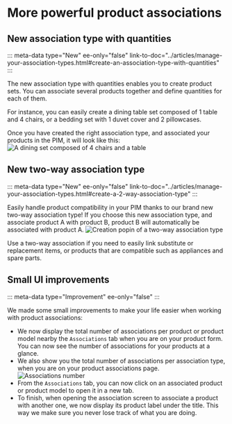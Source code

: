 # More powerful product associations

## New association type with quantities
::: meta-data type="New" ee-only="false" link-to-doc="../articles/manage-your-association-types.html#create-an-association-type-with-quantities"
:::

The new association type with quantities enables you to create product sets. You can associate several products together and define quantities for each of them. 

For instance, you can easily create a dining table set composed of 1 table and 4 chairs, or a bedding set with 1 duvet cover and 2 pillowcases.

Once you have created the right association type, and associated your products in the PIM, it will look like this:
![A dining set composed of 4 chairs and a table](../img/dining-set-example.png)

## New two-way association type
::: meta-data type="New" ee-only="false" link-to-doc="../articles/manage-your-association-types.html#create-a-2-way-association-type"
:::

Easily handle product compatibility in your PIM thanks to our brand new two-way association type! If you choose this new association type, and associate product A with product B, product B will automatically be associated with product A.
![Creation popin of a two-way association type](../img/create-a-two-way-association-type.png)

Use a two-way association if you need to easily link substitute or replacement items, or products that are compatible such as appliances and spare parts.

## Small UI improvements
::: meta-data type="Improvement" ee-only="false"
:::

We made some small improvements to make your life easier when working with product associations:
- We now display the total number of associations per product or product model nearby the `Associations` tab when you are on your product form. You can now see the number of associations for your products at a glance.
- We also show you the total number of associations per association type, when you are on your product associations page.
![Associations number](../img/associations-number.png)
- From the `Associations` tab, you can now click on an associated product or product model to open it in a new tab.
- To finish, when opening the association screen to associate a product with another one, we now display its product label under the title. This way we make sure you never lose track of what you are doing.
